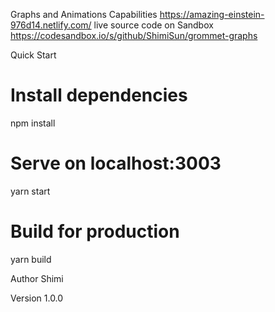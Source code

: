 Graphs and Animations Capabilities
https://amazing-einstein-976d14.netlify.com/
live source code on Sandbox https://codesandbox.io/s/github/ShimiSun/grommet-graphs 

Quick Start

# Install dependencies

npm install

# Serve on localhost:3003

yarn start

# Build for production

yarn build


Author
Shimi

Version
1.0.0

